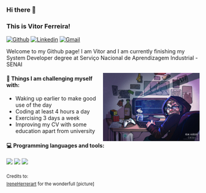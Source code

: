 ### Hi there 👋 
### This is Vitor Ferreira!

[![Github](https://img.shields.io/badge/-Github-000?style=flat&logo=Github&logoColor=white)](https://github.com/Vitor-Hugo-Ferreira)
[![Linkedin](https://img.shields.io/badge/-LinkedIn-blue?style=flat&logo=Linkedin&logoColor=white)](https://www.linkedin.com/in/froldanzafra/)
[![Gmail](https://img.shields.io/badge/-Gmail-c14438?style=flat&logo=Gmail&logoColor=white)](mailto:vitorferreira010vhfm@gmail.com)

Welcome to my Github page! I am Vitor and I am currently finishing my System Developer degree at Serviço Nacional de Aprendizagem Industrial - SENAI

<img align="right" alt="img" src="https://github.com/FernandoRoldan93/FernandoRoldan93/blob/master/cover_image.jpg" width="50%" height="auto" />
 
#### :muscle: Things I am challenging myself with:
- Waking up earlier to make good use of the day
- Coding at least 4 hours a day
- Exercising 3 days a week
- Improving my CV with some education apart from university

#### :computer: Programming languages and tools: 
<p>

<code><img width="10%" src="https://www.google.com/imgres?imgurl=https%3A%2F%2Fupload.wikimedia.org%2Fwikipedia%2Fcommons%2Fthumb%2F9%2F99%2FUnofficial_JavaScript_logo_2.svg%2F1200px-Unofficial_JavaScript_logo_2.svg.png&imgrefurl=https%3A%2F%2Fpt.wikipedia.org%2Fwiki%2FJavaScript&tbnid=EHf1r5XKVLclpM&vet=12ahUKEwjJ98TD1uT5AhWDHbkGHUTjB1IQMygAegUIARDfAQ..i&docid=sfCSW9zT8CoOUM&w=1200&h=1200&q=javascript&ved=2ahUKEwjJ98TD1uT5AhWDHbkGHUTjB1IQMygAegUIARDfAQ"></code>
<code><img width="10%" src="https://www.vectorlogo.zone/logos/mysql/mysql-ar21.svg"></code>
<code><img width="10%" src="https://www.vectorlogo.zone/logos/git-scm/git-scm-ar21.svg"></code>
</p>

<sub>Credits to: <br/>[IreneHerrerart](https://www.artstation.com/ireneherrera) for the wonderfull [picture]
